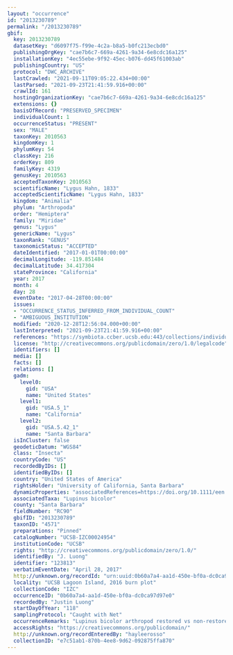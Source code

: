 ```yaml
---
layout: "occurrence"
id: "2013230789"
permalink: "/2013230789"
gbif:
  key: 2013230789
  datasetKey: "d6097f75-f99e-4c2a-b8a5-b0fc213ecbd0"
  publishingOrgKey: "cae7b6c7-669a-4261-9a34-6e8cdc16a125"
  installationKey: "4ec55ebe-9f92-45ec-b076-dd45f61003ab"
  publishingCountry: "US"
  protocol: "DWC_ARCHIVE"
  lastCrawled: "2021-09-11T09:05:22.434+00:00"
  lastParsed: "2021-09-23T21:41:59.916+00:00"
  crawlId: 161
  hostingOrganizationKey: "cae7b6c7-669a-4261-9a34-6e8cdc16a125"
  extensions: {}
  basisOfRecord: "PRESERVED_SPECIMEN"
  individualCount: 1
  occurrenceStatus: "PRESENT"
  sex: "MALE"
  taxonKey: 2010563
  kingdomKey: 1
  phylumKey: 54
  classKey: 216
  orderKey: 809
  familyKey: 4319
  genusKey: 2010563
  acceptedTaxonKey: 2010563
  scientificName: "Lygus Hahn, 1833"
  acceptedScientificName: "Lygus Hahn, 1833"
  kingdom: "Animalia"
  phylum: "Arthropoda"
  order: "Hemiptera"
  family: "Miridae"
  genus: "Lygus"
  genericName: "Lygus"
  taxonRank: "GENUS"
  taxonomicStatus: "ACCEPTED"
  dateIdentified: "2017-01-01T00:00:00"
  decimalLongitude: -119.851484
  decimalLatitude: 34.417304
  stateProvince: "California"
  year: 2017
  month: 4
  day: 28
  eventDate: "2017-04-28T00:00:00"
  issues:
  - "OCCURRENCE_STATUS_INFERRED_FROM_INDIVIDUAL_COUNT"
  - "AMBIGUOUS_INSTITUTION"
  modified: "2020-12-28T12:56:04.000+00:00"
  lastInterpreted: "2021-09-23T21:41:59.916+00:00"
  references: "https://symbiota.ccber.ucsb.edu:443/collections/individual/index.php?occid=123813"
  license: "http://creativecommons.org/publicdomain/zero/1.0/legalcode"
  identifiers: []
  media: []
  facts: []
  relations: []
  gadm:
    level0:
      gid: "USA"
      name: "United States"
    level1:
      gid: "USA.5_1"
      name: "California"
    level2:
      gid: "USA.5.42_1"
      name: "Santa Barbara"
  isInCluster: false
  geodeticDatum: "WGS84"
  class: "Insecta"
  countryCode: "US"
  recordedByIDs: []
  identifiedByIDs: []
  country: "United States of America"
  rightsHolder: "University of California, Santa Barbara"
  dynamicProperties: "associatedReferences=https://doi.org/10.1111/een.12721; associatedReferences=https://escholarship.org/uc/item/64c550mk"
  associatedTaxa: "Lupinus bicolor"
  county: "Santa Barbara"
  fieldNumber: "RC90"
  gbifID: "2013230789"
  taxonID: "4571"
  preparations: "Pinned"
  catalogNumber: "UCSB-IZC00024954"
  institutionCode: "UCSB"
  rights: "http://creativecommons.org/publicdomain/zero/1.0/"
  identifiedBy: "J. Luong"
  identifier: "123813"
  verbatimEventDate: "April 28, 2017"
  http://unknown.org/recordId: "urn:uuid:0b60a7a4-aa1d-450e-bf0a-dc0ca97d97e0"
  locality: "UCSB Lagoon Island, 2016 burn plot"
  collectionCode: "IZC"
  occurrenceID: "0b60a7a4-aa1d-450e-bf0a-dc0ca97d97e0"
  recordedBy: "Justin Luong"
  startDayOfYear: "118"
  samplingProtocol: "Caught with Net"
  occurrenceRemarks: "Lupinus bicolor arthropod restored vs non-restored project comparison"
  accessRights: "https://creativecommons.org/publicdomain/"
  http://unknown.org/recordEnteredBy: "hayleerosso"
  collectionID: "e7c51ab1-870b-4ee8-9d62-092875ffa870"
---
```

